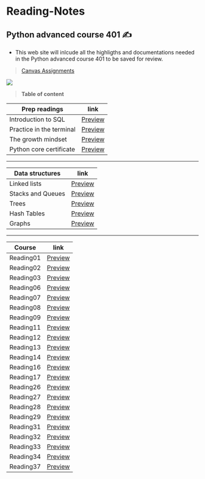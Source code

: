 # Reading-Notes
## Python advanced course 401 ✍️
- This web site will inlcude all the highligths and documentations needed in the Python advanced course 401 to be saved for review. 

> [Canvas Assignments](https://canvas.instructure.com/courses/4333667/assignments)

![](https://media.giphy.com/media/uB86ZyWQsnFSGYe2sA/giphy.gif)

> **Table of content**

| Prep readings | link |
| ----------- | ----------- |
| Introduction to SQL  | [Preview](https://dialaabulkhail.github.io/Reading-Notes/Prep/intro_to_sql.html) |
| Practice in the terminal | [Preview](https://dialaabulkhail.github.io/Reading-Notes/Prep/practice_in_terminal.html) |
| The growth mindset | [Preview](https://dialaabulkhail.github.io/Reading-Notes/Prep/the_growth_midset.html) |
| Python core certificate | [Preview](https://www.sololearn.com/certificates/course/en/25082172/1073/landscape/png) |


_______________________________________________________

| Data structures | link |
| ----------- | ----------- |
| Linked lists | [Preview](https://dialaabulkhail.github.io/Reading-Notes/Datastructure/Linked_lists.html) |
| Stacks and Queues | [Preview](https://dialaabulkhail.github.io/Reading-Notes/Datastructure/Stacks_and_Queues.html) |
| Trees | [Preview](https://dialaabulkhail.github.io/Reading-Notes/Datastructure/Trees.html) |
| Hash Tables | [Preview](https://dialaabulkhail.github.io/Reading-Notes/Datastructure/Hash_Tables.html) |
| Graphs | [Preview](https://dialaabulkhail.github.io/Reading-Notes/Datastructure/Graphs.html) |


_______________________________________________________

| Course | link |
| ----------- | ----------- |
| Reading01 | [Preview](https://dialaabulkhail.github.io/Reading-Notes/Courses/Read_Class01.html) |
| Reading02 | [Preview](https://dialaabulkhail.github.io/Reading-Notes/Courses/Read_Class02.html) |
| Reading03 | [Preview](https://dialaabulkhail.github.io/Reading-Notes/Courses/Read_Class04.html) |
| Reading06 | [Preview](https://dialaabulkhail.github.io/Reading-Notes/Courses/Read_Class06.html) |
| Reading07 | [Preview](https://dialaabulkhail.github.io/Reading-Notes/Courses/Read_Class07.html) |
| Reading08 | [Preview](https://dialaabulkhail.github.io/Reading-Notes/Courses/Read_Class08.html) |
| Reading09 | [Preview](https://dialaabulkhail.github.io/Reading-Notes/Courses/Read_Class09.html) |
| Reading11 | [Preview](https://dialaabulkhail.github.io/Reading-Notes/Courses/Read_Class11.html) |
| Reading12| [Preview](https://dialaabulkhail.github.io/Reading-Notes/Courses/Read_Class12.html) |
| Reading13| [Preview](https://dialaabulkhail.github.io/Reading-Notes/Courses/Read_Class13.html) |
| Reading14| [Preview](https://dialaabulkhail.github.io/Reading-Notes/Courses/Read_Class14.html) |
| Reading16| [Preview](https://dialaabulkhail.github.io/Reading-Notes/Courses/Read_Class16.html) |
| Reading17| [Preview](https://dialaabulkhail.github.io/Reading-Notes/Courses/Read_Class17.html) |
| Reading26| [Preview](https://dialaabulkhail.github.io/Reading-Notes/Courses/Read_Class26.html) |
| Reading27| [Preview](https://dialaabulkhail.github.io/Reading-Notes/Courses/Read_Class27.html) |
| Reading28| [Preview](https://dialaabulkhail.github.io/Reading-Notes/Courses/Read_Class28.html) |
| Reading29| [Preview](https://dialaabulkhail.github.io/Reading-Notes/Courses/Read_Class29.html) |
| Reading31| [Preview](https://dialaabulkhail.github.io/Reading-Notes/Courses/Read_Class31.html) |
| Reading32| [Preview](https://dialaabulkhail.github.io/Reading-Notes/Courses/Read_Class32.html) |
| Reading33| [Preview](https://dialaabulkhail.github.io/Reading-Notes/Courses/Read_Class33.html) |
| Reading34| [Preview](https://dialaabulkhail.github.io/Reading-Notes/Courses/Read_Class34.html) |
| Reading37| [Preview](https://dialaabulkhail.github.io/Reading-Notes/Courses/Read_Class37.html) |






















